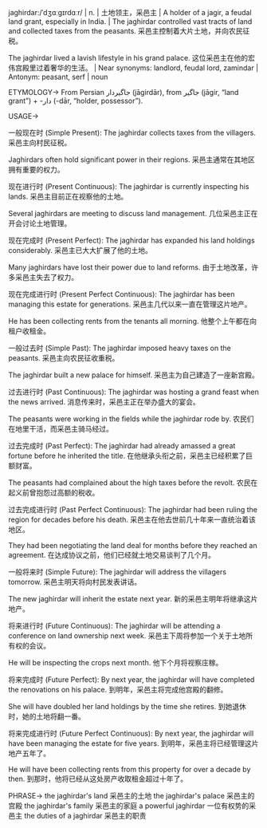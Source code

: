 jaghirdar:/ˈdʒɑːɡɪrdɑːr/ | n. | 土地领主，采邑主 | A holder of a jagir, a feudal land grant, especially in India. |  The jaghirdar controlled vast tracts of land and collected taxes from the peasants.  采邑主控制着大片土地，并向农民征税。

The jaghirdar lived a lavish lifestyle in his grand palace.  这位采邑主在他的宏伟宫殿里过着奢华的生活。 | Near synonyms:  landlord, feudal lord, zamindar | Antonym: peasant, serf | noun


ETYMOLOGY->
From Persian  جاگیردار (jāgirdār), from  جاگیر (jāgir, “land grant”) +  -دار (-dār, “holder, possessor”).

USAGE->

一般现在时 (Simple Present):
The jaghirdar collects taxes from the villagers.  采邑主向村民征税。

Jaghirdars often hold significant power in their regions.  采邑主通常在其地区拥有重要的权力。


现在进行时 (Present Continuous):
The jaghirdar is currently inspecting his lands.  采邑主目前正在视察他的土地。

Several jaghirdars are meeting to discuss land management.  几位采邑主正在开会讨论土地管理。


现在完成时 (Present Perfect):
The jaghirdar has expanded his land holdings considerably.  采邑主已大大扩展了他的土地。

Many jaghirdars have lost their power due to land reforms.  由于土地改革，许多采邑主失去了权力。


现在完成进行时 (Present Perfect Continuous):
The jaghirdar has been managing this estate for generations.  采邑主几代以来一直在管理这片地产。

He has been collecting rents from the tenants all morning.  他整个上午都在向租户收租金。


一般过去时 (Simple Past):
The jaghirdar imposed heavy taxes on the peasants.  采邑主向农民征收重税。

The jaghirdar built a new palace for himself.  采邑主为自己建造了一座新宫殿。


过去进行时 (Past Continuous):
The jaghirdar was hosting a grand feast when the news arrived.  消息传来时，采邑主正在举办盛大的宴会。

The peasants were working in the fields while the jaghirdar rode by.  农民们在地里干活，而采邑主骑马经过。


过去完成时 (Past Perfect):
The jaghirdar had already amassed a great fortune before he inherited the title.  在他继承头衔之前，采邑主已经积累了巨额财富。

The peasants had complained about the high taxes before the revolt.  农民在起义前曾抱怨过高额的税收。


过去完成进行时 (Past Perfect Continuous):
The jaghirdar had been ruling the region for decades before his death.  采邑主在他去世前几十年来一直统治着该地区。

They had been negotiating the land deal for months before they reached an agreement.  在达成协议之前，他们已经就土地交易谈判了几个月。


一般将来时 (Simple Future):
The jaghirdar will address the villagers tomorrow.  采邑主明天将向村民发表讲话。

The new jaghirdar will inherit the estate next year.  新的采邑主明年将继承这片地产。


将来进行时 (Future Continuous):
The jaghirdar will be attending a conference on land ownership next week.  采邑主下周将参加一个关于土地所有权的会议。

He will be inspecting the crops next month.  他下个月将视察庄稼。


将来完成时 (Future Perfect):
By next year, the jaghirdar will have completed the renovations on his palace.  到明年，采邑主将完成他宫殿的翻修。

She will have doubled her land holdings by the time she retires.  到她退休时，她的土地将翻一番。


将来完成进行时 (Future Perfect Continuous):
By next year, the jaghirdar will have been managing the estate for five years.  到明年，采邑主将已经管理这片地产五年了。

He will have been collecting rents from this property for over a decade by then.  到那时，他将已经从这处房产收取租金超过十年了。


PHRASE->
the jaghirdar's land 采邑主的土地
the jaghirdar's palace 采邑主的宫殿
the jaghirdar's family 采邑主的家庭
a powerful jaghirdar  一位有权势的采邑主
the duties of a jaghirdar 采邑主的职责
